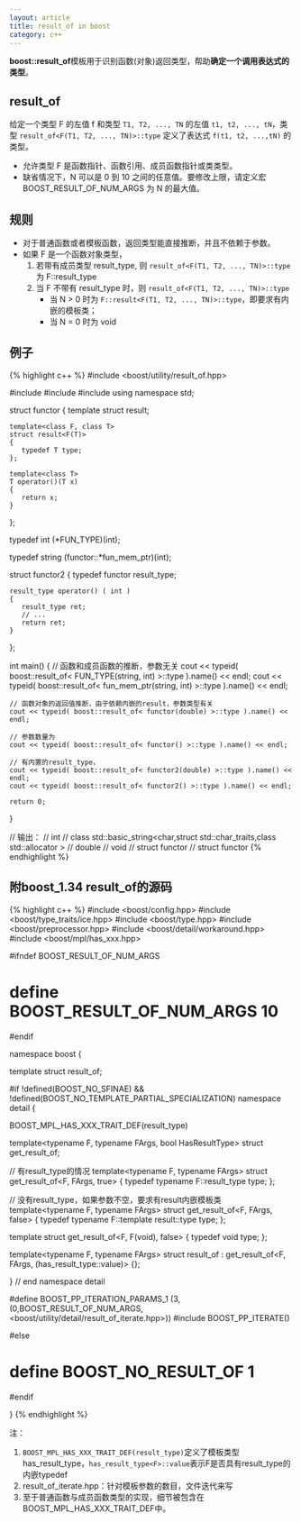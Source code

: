 ```yaml
---
layout: article
title: result_of in boost
category: c++
---
```

**boost::result_of**模板用于识别函数(对象)返回类型，帮助**确定一个调用表达式的类型**。

## result_of
给定一个类型 F 的左值 f 和类型 `T1, T2, ..., TN` 的左值 `t1, t2, ..., tN`，类型 `result_of<F(T1, T2, ..., TN)>::type` 定义了表达式 `f(t1, t2, ...,tN)` 的类型。

* 允许类型 F 是函数指针、函数引用、成员函数指针或类类型。
* 缺省情况下，N 可以是 0 到 10 之间的任意值。要修改上限，请定义宏 BOOST_RESULT_OF_NUM_ARGS 为 N 的最大值。
 
## 规则

* 对于普通函数或者模板函数，返回类型能直接推断，并且不依赖于参数。
* 如果 F 是一个函数对象类型，
    1. 若带有成员类型 result_type, 则 `result_of<F(T1, T2, ..., TN)>::type` 为 F::result_type
    2. 当 F 不带有 result_type 时，则 `result_of<F(T1, T2, ..., TN)>::type`
        * 当 N > 0 时为 `F::result<F(T1, T2, ..., TN)>::type`，即要求有内嵌的模板类；
        * 当 N = 0 时为 void
 
## 例子
{% highlight c++ %}
#include <boost/utility/result_of.hpp>
 
#include <iostream>
#include <string>
#include <typeinfo>
using namespace std;
 
struct functor
{
    template<class> struct result;
 
    template<class F, class T>
    struct result<F(T)>
    {
       typedef T type;
    };
 
    template<class T>
    T operator()(T x)
    {
       return x;
    }
};
 
typedef int (*FUN_TYPE)(int);
 
typedef string (functor::*fun_mem_ptr)(int);
 
struct functor2
{
    typedef functor result_type;
 
    result_type operator() ( int )
    {
       result_type ret;
       // ...
       return ret;
    }
};
 
int main()
{
    // 函数和成员函数的推断，参数无关
    cout << typeid( boost::result_of< FUN_TYPE(string, int) >::type ).name() << endl;
    cout << typeid( boost::result_of< fun_mem_ptr(string, int) >::type ).name() << endl;
   
    // 函数对象的返回值推断，由于依赖内嵌的result，参数类型有关
    cout << typeid( boost::result_of< functor(double) >::type ).name() << endl;
 
    // 参数数量为
    cout << typeid( boost::result_of< functor() >::type ).name() << endl;
 
    // 有内置的result_type，
    cout << typeid( boost::result_of< functor2(double) >::type ).name() << endl;
    cout << typeid( boost::result_of< functor2() >::type ).name() << endl;
 
    return 0;
}

// 输出：
// int
// class std::basic_string<char,struct std::char_traits<char>,class std::allocator<char> >
// double
// void
// struct functor
// struct functor
{% endhighlight %}


## 附boost_1.34 result_of的源码
{% highlight c++ %}
#include <boost/config.hpp>
#include <boost/type_traits/ice.hpp>
#include <boost/type.hpp>
#include <boost/preprocessor.hpp>
#include <boost/detail/workaround.hpp>
#include <boost/mpl/has_xxx.hpp>
 
#ifndef BOOST_RESULT_OF_NUM_ARGS
#  define BOOST_RESULT_OF_NUM_ARGS 10
#endif
 
namespace boost {
 
template<typename F> struct result_of;
 
#if !defined(BOOST_NO_SFINAE) && !defined(BOOST_NO_TEMPLATE_PARTIAL_SPECIALIZATION)
namespace detail {
 
BOOST_MPL_HAS_XXX_TRAIT_DEF(result_type)
 
template<typename F, typename FArgs, bool HasResultType> struct get_result_of;
 
// 有result_type的情况
template<typename F, typename FArgs>
struct get_result_of<F, FArgs, true>
{
  typedef typename F::result_type type;
};
 
// 没有result_type，如果参数不空，要求有result内嵌模板类
template<typename F, typename FArgs>
struct get_result_of<F, FArgs, false>
{
  typedef typename F::template result<FArgs>::type type;
};
 
template<typename F>
struct get_result_of<F, F(void), false>
{
  typedef void type;
};
 
template<typename F, typename FArgs>
struct result_of : get_result_of<F, FArgs, (has_result_type<F>::value)> {};
 
} // end namespace detail
 
#define BOOST_PP_ITERATION_PARAMS_1 (3,(0,BOOST_RESULT_OF_NUM_ARGS,<boost/utility/detail/result_of_iterate.hpp>))
#include BOOST_PP_ITERATE()
 
#else
#  define BOOST_NO_RESULT_OF 1
#endif
 
}
{% endhighlight %}
 
注：

1. `BOOST_MPL_HAS_XXX_TRAIT_DEF(result_type)`定义了模板类型has_result_type，`has_result_type<F>::value`表示F是否具有result_type的内嵌typedef
2. result_of_iterate.hpp：针对模板参数的数目，文件迭代来写
3. 至于普通函数与成员函数类型的实现，细节被包含在BOOST_MPL_HAS_XXX_TRAIT_DEF中。
 
